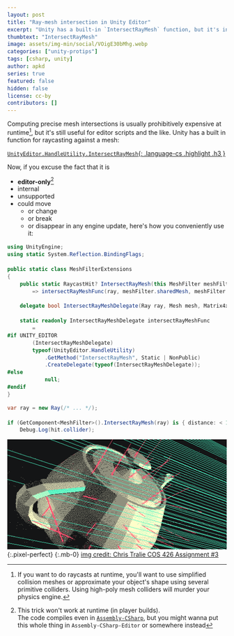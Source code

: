 ```yaml
---
layout: post
title: "Ray-mesh intersection in Unity Editor"
excerpt: "Unity has a built-in `IntersectRayMesh` function, but it's internal and editor-only... here's how you use it."
thumbtext: "IntersectRayMesh"
image: assets/img-min/social/VOigE30bMhg.webp
categories: ["unity-protips"]
tags: [csharp, unity]
author: apkd
series: true
featured: false
hidden: false
license: cc-by
contributors: []
---
```


Computing precise mesh intersections is usually prohibitively expensive at runtime[^0], but it's still useful for editor scripts and the like.
 Unity has a built in function for raycasting against a mesh:

[^0]: If you want to do raycasts at runtime, you'll want to use simplified collision meshes or approximate your object's shape using several primitive colliders. Using high-poly mesh colliders will murder your physics engine.

[`UnityEditor.HandleUtility.IntersectRayMesh`{: .language-cs .highlight .h3 }](https://github.com/Unity-Technologies/UnityCsReference/blob/4a277091cc6a007ed91e686e7379e7e62d20cd4f/Editor/Mono/HandleUtility.bindings.cs#L33)

Now, if you excuse the fact that it is

- **editor-only**[^1]
- internal 
- unsupported
- could move
  - or change
  - or break
  - or disappear 
in any engine update, here's how you conveniently use it:

[^1]: This trick won't work at runtime (in player builds). <br> The code compiles even in [`Assembly-CSharp`](https://docs.unity3d.com/Manual/ScriptCompilationAssemblyDefinitionFiles.html), but you might wanna put this whole thing in `Assembly-CSharp-Editor` or somewhere instead

```csharp
using UnityEngine;
using static System.Reflection.BindingFlags;

public static class MeshFilterExtensions
{
    public static RaycastHit? IntersectRayMesh(this MeshFilter meshFilter, in Ray ray)
        => intersectRayMeshFunc(ray, meshFilter.sharedMesh, meshFilter.transform.localToWorldMatrix, out var result) ? result : null;

    delegate bool IntersectRayMeshDelegate(Ray ray, Mesh mesh, Matrix4x4 matrix, out RaycastHit hit);

    static readonly IntersectRayMeshDelegate intersectRayMeshFunc
        =
#if UNITY_EDITOR
        (IntersectRayMeshDelegate)
        typeof(UnityEditor.HandleUtility)
            .GetMethod("IntersectRayMesh", Static | NonPublic)
            .CreateDelegate(typeof(IntersectRayMeshDelegate));
#else
            null;
#endif
}
```

```csharp
var ray = new Ray(/* ... */);

if (GetComponent<MeshFilter>().IntersectRayMesh(ray) is { distance: < 1f } hit)
    Debug.Log(hit.collider);
```

![raycasted teapot](assets/img/posts/teapot.gif "img credit: Chris Tralie COS 426 Assignment #3"){:.pixel-perfect}
{:.mb-0}
<noscript>
    <a href="https://www.ctralie.com/PrincetonUGRAD/Projects/COS426/Assignment3/part1.html">img credit: Chris Tralie COS 426 Assignment #3</a>
</noscript>
